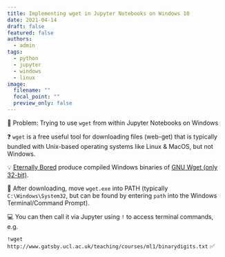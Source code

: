 ```yaml
---
title: Implementing wget in Jupyter Notebooks on Windows 10
date: 2021-04-14
draft: false
featured: false
authors:
  - admin
tags:
  - python
  - jupyter
  - windows
  - linux
image:
  filename: ""
  focal_point: ""
  preview_only: false
---
```

🚩 Problem: Trying to use `wget` from within Jupyter Notebooks on Windows

❓ `wget` is a free useful tool for downloading files (web-get) that is typically bundled with Unix-based operating systems like Linux & MacOS, but not Windows.

💡 [Eternally Bored](https://eternallybored.org/misc/wget/) produce compiled Windows binaries of [GNU Wget (only 32-bit)](https://www.gnu.org/software/wget/).

🔧 After downloading, move `wget.exe` into PATH (typically `C:\Windows\System32`, but can be found by entering `path` into the Windows Terminal/Command Prompt).

💻 You can then call it via Jupyter using `!` to access terminal commands, e.g.

`!wget http://www.gatsby.ucl.ac.uk/teaching/courses/ml1/binarydigits.txt` ✅
